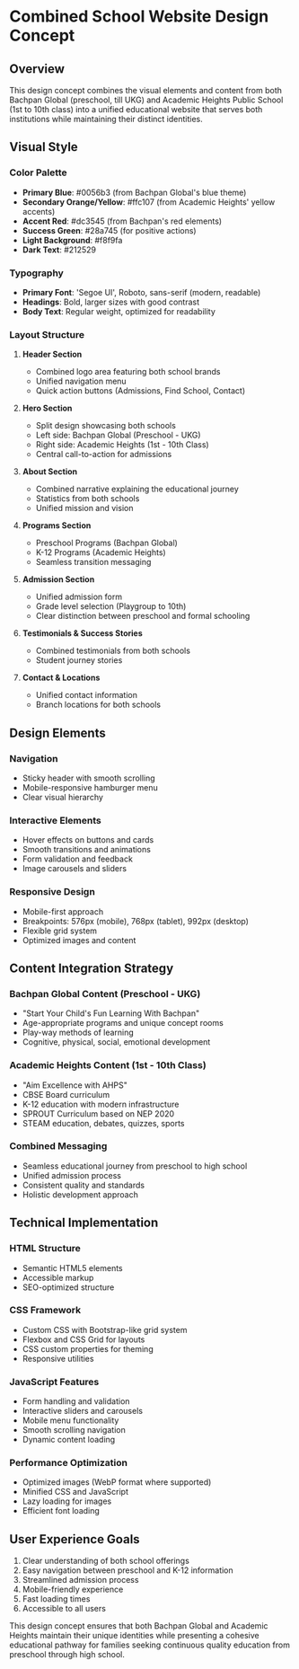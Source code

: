 # Combined School Website Design Concept

## Overview
This design concept combines the visual elements and content from both Bachpan Global (preschool, till UKG) and Academic Heights Public School (1st to 10th class) into a unified educational website that serves both institutions while maintaining their distinct identities.

## Visual Style

### Color Palette
- **Primary Blue**: #0056b3 (from Bachpan Global's blue theme)
- **Secondary Orange/Yellow**: #ffc107 (from Academic Heights' yellow accents)
- **Accent Red**: #dc3545 (from Bachpan's red elements)
- **Success Green**: #28a745 (for positive actions)
- **Light Background**: #f8f9fa
- **Dark Text**: #212529

### Typography
- **Primary Font**: 'Segoe UI', Roboto, sans-serif (modern, readable)
- **Headings**: Bold, larger sizes with good contrast
- **Body Text**: Regular weight, optimized for readability

### Layout Structure
1. **Header Section**
   - Combined logo area featuring both school brands
   - Unified navigation menu
   - Quick action buttons (Admissions, Find School, Contact)

2. **Hero Section**
   - Split design showcasing both schools
   - Left side: Bachpan Global (Preschool - UKG)
   - Right side: Academic Heights (1st - 10th Class)
   - Central call-to-action for admissions

3. **About Section**
   - Combined narrative explaining the educational journey
   - Statistics from both schools
   - Unified mission and vision

4. **Programs Section**
   - Preschool Programs (Bachpan Global)
   - K-12 Programs (Academic Heights)
   - Seamless transition messaging

5. **Admission Section**
   - Unified admission form
   - Grade level selection (Playgroup to 10th)
   - Clear distinction between preschool and formal schooling

6. **Testimonials & Success Stories**
   - Combined testimonials from both schools
   - Student journey stories

7. **Contact & Locations**
   - Unified contact information
   - Branch locations for both schools

## Design Elements

### Navigation
- Sticky header with smooth scrolling
- Mobile-responsive hamburger menu
- Clear visual hierarchy

### Interactive Elements
- Hover effects on buttons and cards
- Smooth transitions and animations
- Form validation and feedback
- Image carousels and sliders

### Responsive Design
- Mobile-first approach
- Breakpoints: 576px (mobile), 768px (tablet), 992px (desktop)
- Flexible grid system
- Optimized images and content

## Content Integration Strategy

### Bachpan Global Content (Preschool - UKG)
- "Start Your Child's Fun Learning With Bachpan"
- Age-appropriate programs and unique concept rooms
- Play-way methods of learning
- Cognitive, physical, social, emotional development

### Academic Heights Content (1st - 10th Class)
- "Aim Excellence with AHPS"
- CBSE Board curriculum
- K-12 education with modern infrastructure
- SPROUT Curriculum based on NEP 2020
- STEAM education, debates, quizzes, sports

### Combined Messaging
- Seamless educational journey from preschool to high school
- Unified admission process
- Consistent quality and standards
- Holistic development approach

## Technical Implementation

### HTML Structure
- Semantic HTML5 elements
- Accessible markup
- SEO-optimized structure

### CSS Framework
- Custom CSS with Bootstrap-like grid system
- Flexbox and CSS Grid for layouts
- CSS custom properties for theming
- Responsive utilities

### JavaScript Features
- Form handling and validation
- Interactive sliders and carousels
- Mobile menu functionality
- Smooth scrolling navigation
- Dynamic content loading

### Performance Optimization
- Optimized images (WebP format where supported)
- Minified CSS and JavaScript
- Lazy loading for images
- Efficient font loading

## User Experience Goals
1. Clear understanding of both school offerings
2. Easy navigation between preschool and K-12 information
3. Streamlined admission process
4. Mobile-friendly experience
5. Fast loading times
6. Accessible to all users

This design concept ensures that both Bachpan Global and Academic Heights maintain their unique identities while presenting a cohesive educational pathway for families seeking continuous quality education from preschool through high school.

